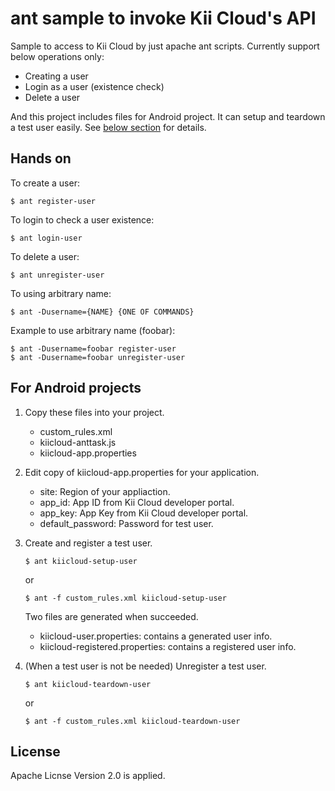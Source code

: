 # ant sample to invoke Kii Cloud's API

Sample to access to Kii Cloud by just apache ant scripts.
Currently support below operations only:

*   Creating a user
*   Login as a user (existence check)
*   Delete a user

And this project includes files for Android project.  It can setup and teardown
a test user easily.  See [below section](#for-android-projects) for details.


## Hands on

To create a user:

    $ ant register-user

To login to check a user existence:

    $ ant login-user

To delete a user:

    $ ant unregister-user

To using arbitrary name:

    $ ant -Dusername={NAME} {ONE OF COMMANDS}

Example to use arbitrary name (foobar):

    $ ant -Dusername=foobar register-user
    $ ant -Dusername=foobar unregister-user

## For Android projects

1.  Copy these files into your project.

    *   custom\_rules.xml
    *   kiicloud-anttask.js
    *   kiicloud-app.properties

2.  Edit copy of kiicloud-app.properties for your application.

    * site: Region of your appliaction.
    * app\_id: App ID from Kii Cloud developer portal.
    * app\_key: App Key from Kii Cloud developer portal.
    * default\_password: Password for test user.

3.  Create and register a test user.

    ```
    $ ant kiicloud-setup-user
    ```

    or

    ```
    $ ant -f custom_rules.xml kiicloud-setup-user
    ```

    Two files are generated when succeeded.
    *   kiicloud-user.properties: contains a generated user info.
    *   kiicloud-registered.properties: contains a registered user info.

4.  (When a test user is not be needed) Unregister a test user.

    ```
    $ ant kiicloud-teardown-user
    ```

    or

    ```
    $ ant -f custom_rules.xml kiicloud-teardown-user
    ```

## License

Apache Licnse Version 2.0 is applied.
